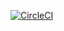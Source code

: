 [![CircleCI](https://circleci.com/gh/ewagnerbah/sfg-pet-clinic/tree/main.svg?style=svg)](https://circleci.com/gh/ewagnerbah/sfg-pet-clinic/tree/main)
